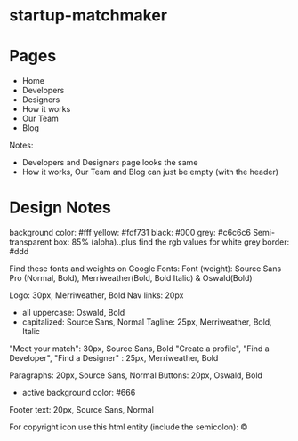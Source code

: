 # startup-matchmaker
 
# Pages

- Home
- Developers
- Designers
- How it works
- Our Team
- Blog

Notes:

- Developers and Designers page looks the same
- How it works, Our Team and Blog can just be empty (with the header)

# Design Notes

background color: #fff
yellow: #fdf731
black: #000
grey: #c6c6c6
Semi-transparent box: 85% (alpha)..plus find the rgb values for white
grey border: #ddd

Find these fonts and weights on Google Fonts:
Font (weight): Source Sans Pro (Normal, Bold), Merriweather(Bold, Bold Italic) & Oswald(Bold)

Logo: 30px, Merriweather, Bold
Nav links: 20px
- all uppercase: Oswald, Bold
- capitalized: Source Sans, Normal
Tagline: 25px, Merriweather, Bold, Italic

"Meet your match": 30px, Source Sans, Bold
"Create a profile", "Find a Developer", "Find a Designer" : 25px, Merriweather, Bold

Paragraphs: 20px, Source Sans, Normal
Buttons: 20px, Oswald, Bold
- active background color: #666

Footer text: 20px, Source Sans, Normal

For copyright icon use this html entity (include the semicolon):   &copy;
